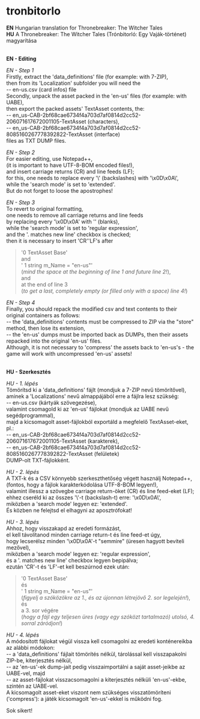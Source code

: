 # tronbitorlo
<strong>EN</strong> Hungarian translation for Thronebreaker: The Witcher Tales</br>
<strong>HU</strong> A Thronebreaker: The Witcher Tales (Trónbitorló: Egy Vaják-történet) magyarítása</br></br>

<strong>EN - Editing</strong></br>

<i>EN - Step 1</i></br>
Firstly, extract the 'data_definitions' file (for example: with 7-ZIP),</br>
then from its 'Localization' subfolder you will need the</br>
-- en-us.csv (card infos) file</br>
Secondly, unpack the asset packed in the 'en-us' files (for example: with UABE),</br>
then export the packed assets' TextAsset contents, the:</br>
-- en_us-CAB-2bf68cae6734f4a703d7af0814d2cc52-206071617672001105-TextAsset (characters),</br>
-- en_us-CAB-2bf68cae6734f4a703d7af0814d2cc52-8085160267778392822-TextAsset (interface)</br>
files as TXT DUMP files.</br>

<i>EN - Step 2</i></br>
For easier editing, use Notepad++,</br>
(it is important to have UTF-8-BOM encoded files!),</br>
and insert carriage returns (CR) and line feeds (LF);</br>
for this, one needs to replace every '\\' (backslashes) with '\x0D\x0A\\',</br>
while the 'search mode' is set to 'extended'.</br>
But do not forget to loose the apostrophes!</br>

<i>EN - Step 3</i></br>
To revert to original formatting,</br>
one needs to remove all carriage returns and line feeds</br>
by replacing every '\x0D\x0A' with '' (blanks),</br>
while the 'search mode' is set to 'regular expression',</br>
and the '. matches new line' checkbox is checked;</br>
then it is necessary to insert 'CR''LF's after</br>
> '0 TextAsset Base'</br>
and</br>
> ' 1 string m_Name = "en-us"'</br>
(<i>mind the space at the beginning of line 1 and future line 2!</i>),</br>
and</br>
> at the end of line 3</br>
(<i>to get a last, completely empty (or filled only with a space) line 4!</i>)

<i>EN - Step 4</i></br>
Finally, you should repack the modified csv and text contents to their original containers as follows:</br>
-- the 'data_definitions' contents must be compressed to ZIP via the "store" method, then lose its extension,</br>
-- the 'en-us' dumps must be imported back as DUMPs, then their assets repacked into the original 'en-us' files.</br>
Although, it is not necessary to 'compress' the assets back to 'en-us's - the game will work with uncompressed 'en-us' assets!</br>


</br><strong>HU - Szerkesztés</strong></br>

<i>HU - 1. lépés</i></br>
Tömörítsd ki a 'data_definitions' fájlt (mondjuk a 7-ZIP nevű tömörítővel),</br>
aminek a 'Localizations' nevű almappájából erre a fájlra lesz szükség:</br>
-- en-us.csv (kártyák szövegezése),</br>
valamint csomagold ki az 'en-us' fájlokat (mondjuk az UABE nevű segédprogrammal),</br>
majd a kicsomagolt asset-fájlokból exportáld a megfelelő TextAsset-eket, pl.:</br>
-- en_us-CAB-2bf68cae6734f4a703d7af0814d2cc52-206071617672001105-TextAsset (karakterek),</br>
-- en_us-CAB-2bf68cae6734f4a703d7af0814d2cc52-8085160267778392822-TextAsset (felületek)</br>
DUMP-olt TXT-fájlokként.</br>

<i>HU - 2. lépés</i></br>
A TXT-k és a CSV könnyebb szerkeszthetőség végett használj Notepad++,</br>
(fontos, hogy a fájlok karakterkódolása UTF-8-BOM legyen!),</br>
valamint illessz a szövegbe carriage return-öket (CR) és line feed-eket (LF);</br>
ehhez cseréld ki az összes '\\'-t (backslash-t) erre: '\x0D\x0A\\',</br>
miközben a 'search mode' legyen ez: 'extended'.</br>
És közben ne felejtsd el elhagyni az aposztrófokat!</br>

<i>HU - 3. lépés</i></br>
Ahhoz, hogy visszakapd az eredeti formázást,</br>
el kell távolítanod minden carriage return-t és line feed-et úgy,</br>
hogy lecserélsz minden '\x0D\x0A'-t "semmire" (üresen hagyott beviteli mezővel),</br>
miközben a 'search mode' legyen ez: 'regular expression',</br>
és a '. matches new line' checkbox legyen bepipálva;</br>
ezután 'CR'-t és 'LF'-et kell beszúrnod ezek után:</br>
> '0 TextAsset Base'</br>
és</br>
> ' 1 string m_Name = "en-us"'</br>
(<i>figyelj a szóközökre az 1., és az újonnan létrejövő 2. sor legelején!</i>),</br>
és</br>
> a 3. sor végére</br>
(<i>hogy a fájl egy teljesen üres (vagy egy szóközt tartalmazó) utolsó, 4. sorral záródjon!</i>)

<i>HU - 4. lépés</i></br>
A módosított fájlokat végül vissza kell csomagolni az eredeti konténereikba az alábbi módokon:</br>
-- a 'data_definitions' fájlait tömörítés nélkül, tárolással kell visszapakolni ZIP-be, kiterjesztés nélkül,</br>
-- az 'en-us'-ek dump-jait pedig visszaimportálni a saját asset-jeikbe az UABE-vel, majd</br>
-- az asset-fájlokat visszacsomagolni a kiterjesztés nélküli 'en-us'-ekbe, szintén az UABE-vel.</br>
A kicsomagolt asset-eket viszont nem szükséges visszatömöríteni ('compress'): a játék kicsomagolt 'en-us'-ekkel is működni fog.</br>

Sok sikert!</br>
